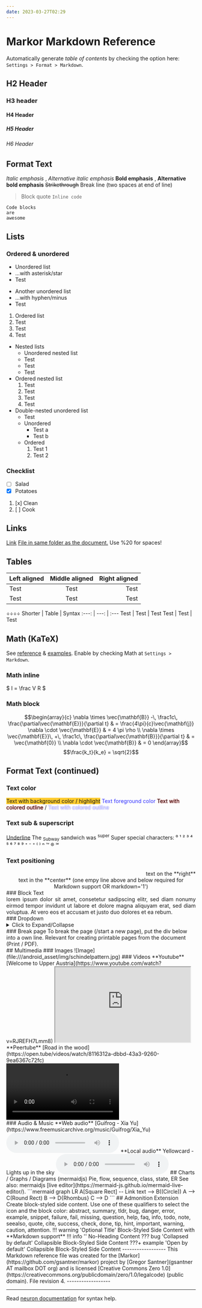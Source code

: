 ```yaml
---
date: 2023-03-27T02:29
---
```


# Markor Markdown Reference
Automatically generate _table of contents_ by checking the option here: `Settings > Format > Markdown`.
## H2 Header
### H3 header
#### H4 Header
##### H5 Header
###### H6 Header
<!-- --------------- -->
## Format Text
*Italic emphasis* , _Alternative italic emphasis_
**Bold emphasis** , __Alternative bold emphasis__
~~Strikethrough~~
Break line (two spaces at end of line)  
> Block quote
`Inline code`
```
Code blocks
are
awesome
```
<!-- --------------- -->
 
## Lists
### Ordered & unordered
* Unordered list
* ...with asterisk/star
* Test
- Another unordered list
- ...with hyphen/minus
- Test
1. Ordered list
2. Test
3. Test
4. Test
- Nested lists
    * Unordered nested list
    * Test
    * Test
    * Test
- Ordered nested list
    1. Test
    2. Test
    3. Test
    4. Test
- Double-nested unordered list
    - Test
    - Unordered
        - Test a
        - Test b
    - Ordered
        1. Test 1
        2. Test 2
### Checklist
* [ ] Salad
* [x] Potatoes
1. [x] Clean
2. [ ] Cook
<!-- --------------- -->
## Links
[Link](https://duckduckgo.com/)
[File in same folder as the document.](markor-markdown-reference.md) Use %20 for spaces!
<!-- --------------- -->
## Tables
| Left aligned | Middle aligned | Right aligned |
| :--------------- | :------------------: | -----------------: |
| Test                 | Test                      | Test                    |
| Test                 | Test                      | Test                    |
÷÷÷÷
Shorter | Table | Syntax
:---: | ---: | :---
Test | Test | Test
Test | Test | Test
<!-- Comment: Not visibile in view. Can also span across multiple lines. End with:-->
<!-- ------------- -->
## Math (KaTeX)
See [reference](https://katex.org/docs/supported.html) & [examples](https://github.com/waylonflinn/markdown-it-katex/blob/master/README.md). Enable by checking Math at `Settings > Markdown`.
### Math inline
$ I = \frac V R $
### Math block
$$\begin{array}{c} \nabla \times \vec{\mathbf{B}} -\, \frac1c\, \frac{\partial\vec{\mathbf{E}}}{\partial t} & = \frac{4\pi}{c}\vec{\mathbf{j}} \nabla \cdot \vec{\mathbf{E}} & = 4 \pi \rho \\ \nabla \times \vec{\mathbf{E}}\, +\, \frac1c\, \frac{\partial\vec{\mathbf{B}}}{\partial t} & = \vec{\mathbf{0}} \\ \nabla \cdot \vec{\mathbf{B}} & = 0 \end{array}$$
$$\frac{k_t}{k_e} = \sqrt{2}$$
<!-- ------------- -->
## Format Text (continued)
### Text color
<span style='background-color:#ffcb2e;'>Text with background color / highlight</span>
<span style='color:#3333ff;'>Text foreground color</span>
<span style='text-shadow: 0px 0px 2px #FF0000;'>Text with colored outline</span> / <span style='text-shadow: 0px 0px 2px #0000FF; color: white'>Text with colored outline</span>
### Text sub & superscript
<u>Underline</u>
The <sub>Subway</sub> sandwich was <sup>super</sup>
Super special characters: ⁰ ¹ ² ³ ⁴ ⁵ ⁶ ⁷ ⁸ ⁹ ⁺ ⁻ ⁼ ⁽ ⁾ ⁿ ™ ® ℠
### Text positioning
<div markdown='1' align='right'>
text on the **right**
</div>
<div markdown='1' align='center'>
text in the **center**  
(one empy line above and below  
required for Markdown support OR markdown='1')
</div>
### Block Text
<div markdown='1' style='text-align: justify; text-justify: inter-word;'>
lorem ipsum dolor sit amet, consetetur sadipscing elitr, sed diam nonumy eirmod tempor invidunt ut labore et dolore magna aliquyam erat, sed diam voluptua. At vero eos et accusam et justo duo dolores et ea rebum. 
</div>
### Dropdown
<details markdown='1'><summary>Click to Expand/Collapse</summary>
Expanded content. Shows up and keeps visible when clicking expand. Hide again by clicking the dropdown button again.
</details>
### Break page
To break the page (/start a new page), put the div below into a own line.
Relevant for creating printable pages from the document (Print / PDF).
<div style='page-break-after: always'></div>
<!-- ------------- -->
## Multimedia
### Images
![Image](file:///android_asset/img/schindelpattern.jpg)
### Videos
**Youtube** [Welcome to Upper Austria](https://www.youtube.com/watch?v=RJREFH7Lmm8)
<iframe width='360' height='200' src='https://www.youtube.com/embed/RJREFH7Lmm8'> </iframe>
**Peertube** [Road in the wood](https://open.tube/videos/watch/8116312a-dbbd-43a3-9260-9ea6367c72fc)
<div><video controls><source src='https://peertube.mastodon.host/download/videos/8116312a-dbbd-43a3-9260-9ea6367c72fc-480.mp4' </source></video></div>
<!-- **Local video** <div><video controls><source src='voice-parrot.mp4' </source></video></div> -->
### Audio & Music
**Web audio** [Guifrog - Xia Yu](https://www.freemusicarchive.org/music/Guifrog/Xia_Yu)
<audio controls src='https://files.freemusicarchive.org/storage-freemusicarchive-org/music/ccCommunity/Guifrog/Xia_Yu/Guifrog_-_Xia_Yu.mp3'></audio>
**Local audio** Yellowcard - Lights up in the sky
<audio controls src='../Music/mp3/Yellowcard/[2007]%20Paper%20Walls/Yellowcard%20-%2005%20-%20Light%20Up%20the%20Sky.mp3'></audio>
## Charts / Graphs / Diagrams (mermaidjs)
Pie, flow, sequence, class, state, ER  
See also: mermaidjs [live editor](https://mermaid-js.github.io/mermaid-live-editor/).
```mermaid
graph LR
    A[Square Rect] -- Link text --> B((Circle))
    A --> C(Round Rect)
    B --> D{Rhombus}
    C --> D
```
## Admonition Extension
Create block-styled side content.  
Use one of these qualifiers to select the icon and the block color: abstract, summary, tldr, bug, danger, error, example, snippet, failure, fail, missing, question, help, faq, info, todo, note, seealso, quote, cite, success, check, done, tip, hint, important, warning, caution, attention.
!!! warning 'Optional Title'
    Block-Styled Side Content with **Markdown support**
!!! info ''
    No-Heading Content
??? bug 'Collapsed by default'
    Collapsible Block-Styled Side Content
???+ example 'Open by default'
     Collapsible Block-Styled Side Content
------------------
This Markdown reference file was created for the [Markor](https://github.com/gsantner/markor) project by [Gregor Santner](gsantner AT mailbox DOT org) and is licensed [Creative Commons Zero 1.0](https://creativecommons.org/publicdomain/zero/1.0/legalcode) (public domain). File revision 4.
------------------


---

Read [neuron documentation](https://neuron.zettel.page/2011404.html) for syntax help.

